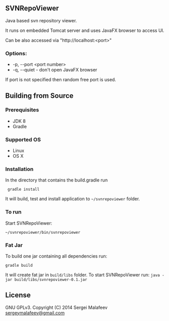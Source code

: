 ## SVNRepoViewer

Java based svn repository viewer.

It runs on embedded Tomcat server and uses JavaFX browser to access UI.

Can be also accessed via "http://localhost:\<port\>" 

### Options:

- -p, --port \<port number\> 
- -q, --quiet - don't open JavaFX browser 

If port is not specified then random free port is used.

## Building from Source

### Prerequisites

- JDK 8
- Gradle 

### Supported OS

- Linux
- OS X

### Installation

In the directory that contains the build.gradle run

     gradle install
     
It will build, test and install application to `~/svnrepoviewer` folder.

### To run

Start SVNRepoViewer: 

    ~/svnrepoviewer/bin/svnrepoviewer
    
### Fat Jar

To build one jar containing all dependencies run:

    gradle build

It will create fat jar in `build/libs` folder. To start SVNRepoViewer run: `java -jar build/libs/svnrepoviewer-0.1.jar`    

## License 
GNU GPLv3.
Copyright (C) 2014 Sergei Malafeev <sergeymalafeev@gmail.com>
